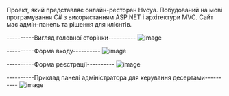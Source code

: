 Проект, який представляє онлайн-ресторан Hvoya. Побудований на мові програмування C# з використанням ASP.NET і архітектури MVC. Сайт має адмін-панель та рішення для клієнтів.

----------Вигляд головної сторінки----------
![image](https://github.com/user-attachments/assets/0ae12caf-b1a5-464f-a78b-d2afc77d4606)

----------Форма входу----------
![image](https://github.com/user-attachments/assets/a0d911bf-7c72-4c2d-bcd3-4fbd08821522)

----------Форма реєстрації----------
![image](https://github.com/user-attachments/assets/d284a95e-55bd-4b87-aa62-72cbb4a03eca)

----------Приклад панелі адміністратора для керування десертами----------
![image](https://github.com/user-attachments/assets/fa60dff9-6272-47c0-8ba6-86b5dd9ebfd3)
